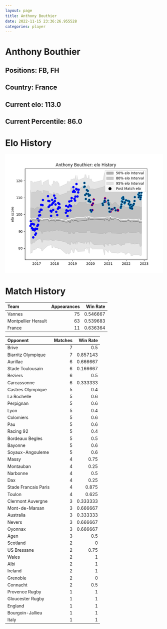 ```yaml
---  
layout: page  
title: Anthony Bouthier  
date: 2022-11-15 23:36:26.955528  
categories: player  
---
```

# Anthony Bouthier

## Positions: FB, FH

## Country: France

## Current elo: 113.0

## Current Percentile: 86.0

# Elo History


![elo history](history_AnthonyBouthier.png)
# Match History


| Team                |   Appearances |   Win Rate |
|:--------------------|--------------:|-----------:|
| Vannes              |            75 |   0.546667 |
| Montpellier Herault |            63 |   0.539683 |
| France              |            11 |   0.636364 |

| Opponent             |   Matches |   Win Rate |
|:---------------------|----------:|-----------:|
| Brive                |         7 |   0.5      |
| Biarritz Olympique   |         7 |   0.857143 |
| Aurillac             |         6 |   0.666667 |
| Stade Toulousain     |         6 |   0.166667 |
| Beziers              |         6 |   0.5      |
| Carcassonne          |         6 |   0.333333 |
| Castres Olympique    |         5 |   0.4      |
| La Rochelle          |         5 |   0.6      |
| Perpignan            |         5 |   0.6      |
| Lyon                 |         5 |   0.4      |
| Colomiers            |         5 |   0.6      |
| Pau                  |         5 |   0.6      |
| Racing 92            |         5 |   0.4      |
| Bordeaux Begles      |         5 |   0.5      |
| Bayonne              |         5 |   0.6      |
| Soyaux-Angouleme     |         5 |   0.6      |
| Massy                |         4 |   0.75     |
| Montauban            |         4 |   0.25     |
| Narbonne             |         4 |   0.5      |
| Dax                  |         4 |   0.25     |
| Stade Francais Paris |         4 |   0.875    |
| Toulon               |         4 |   0.625    |
| Clermont Auvergne    |         3 |   0.333333 |
| Mont-de-Marsan       |         3 |   0.666667 |
| Australia            |         3 |   0.333333 |
| Nevers               |         3 |   0.666667 |
| Oyonnax              |         3 |   0.666667 |
| Agen                 |         3 |   0.5      |
| Scotland             |         2 |   0        |
| US Bressane          |         2 |   0.75     |
| Wales                |         2 |   1        |
| Albi                 |         2 |   1        |
| Ireland              |         2 |   1        |
| Grenoble             |         2 |   0        |
| Connacht             |         2 |   0.5      |
| Provence Rugby       |         1 |   1        |
| Gloucester Rugby     |         1 |   1        |
| England              |         1 |   1        |
| Bourgoin-Jallieu     |         1 |   1        |
| Italy                |         1 |   1        |